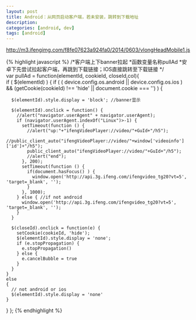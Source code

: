 ```yaml
---
layout: post
title: Android：从网页启动客户端，若未安装，跳转到下载地址
description: 
categories: [android, dev]
tags: [android]
---
```


<http://m3.ifengimg.com/f8fe07623a924fa0/2014/0603/vlongHeadMobile1.js>

{% highlight javascript %}
/*客户端上下banner拉起
 *函数变量名称pullAd
 *安卓下先尝试拉起客户端，再跳到下载链接；IOS直接跳转至下载链接
*/           
var pullAd = function(elementId, cookieId, closeId,col){   
  if ( $(elementId) ) {
    if ( ( device.config.os.android || device.config.os.ios ) 
      && (getCookie(cookieId) !== 'hide' 
      || document.cookie === '') ) {
      
      $(elementId).style.display = 'block'; //banner显示
      
      $(elementId).onclick = function() {  
        //alert("navigator.userAgent" + navigator.userAgent);
        if (navigator.userAgent.indexOf("Linux")>-1) {
          setTimeout(function () {
            //alert("up:"+"ifengVideoPlayer://video/"+GuId+"/h5");
            //public_client_auto("ifengVideoPlayer://video/"+window['videoinfo']['id']+"/h5");
            public_client_auto("ifengVideoPlayer://video/"+GuId+"/h5");
            //alert("end");
          }, 200);      
          setTimeout(function () {                             
            if(document.hasFocus() ) {                                                         
              window.open('http://api.3g.ifeng.com/ifengvideo_tg20?vt=5', 'target=_blank', '');
            }
          }, 1000);
        } else { //if not android
          window.open('http://api.3g.ifeng.com/ifengvideo_tg20?vt=5', 'target=_blank', '');
        }
      }
      
      $(closeId).onclick = function(e) {
        setCookie(cookieId, 'hide');
        $(elementId).style.display = 'none';
        if (e.stopPropagation) {
          e.stopPropagation()
        } else {
          e.cancelBubble = true
        }
      }
    }
    else
    {
      // not android or ios
      $(elementId).style.display = 'none'
    }
  }
};
{% endhighlight %}

